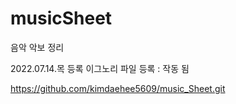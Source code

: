 # musicSheet
음악 악보 정리

2022.07.14.목   등록
    이그노리 파일 등록 : 작동 됨

https://github.com/kimdaehee5609/music_Sheet.git